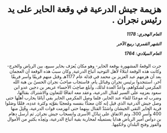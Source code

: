 <h1 dir="rtl">هزيمة جيش الدرعية في وقعة الحاير على يد رئيس نجران .</h1>

<h5 dir="rtl">العام الهجري:  1178

الشهر القمري: ربيع الآخر

العام الميلادي: 1764</h5>

<p dir="rtl">جرت الوقعةُ المشهورة بوقعة الحاير- وهو مكان يُعرَف بحاير سبيع، بين الرياض والخرج- وكانت هذه الوقعة ابتلاءً لأهل التوحيد أتباع الدرعية, وكان سببُ هذه الوقعة أن العجمان بعد أن هزمهم عبد العزيز بن محمد في قذلة عام 1177هـ وقتل منهم فريقًا وأسر فريقًا آخر، استنجدوا برئيس نجران وقبائل يام، فاستجاب صاحبُ نجران الحسنُ بن هبة الله المكرمي لشكواهم، وأعدَّ العدة لذلك، وأبلغ صاحِبَ الأحساء عريعر بن دجين عدو ابن سعود بعزمِه على السير لقتال الدرعية، وعقد معه اتفاقًا للتعاون والاشتراك بقتالها، وضرب له موعدًا للقاء عند الحاير، فلما وصل المكرمي الحاير بقي أيامًا يحارب أهلَها حتى وصل جيش الدرعية الذي قيل إنه كان معتدًّا بنفسه ومُعجبًا بقوَّتِه وكثرة عددِه، فلمَّا وصَلوا قرية الحاير التقى الجيشان واشتَدَّ القتال بينهما حتى انهزمت قوات الدرعية، وقُتِلَ منها 400 وأُسر 300، وتم الاتفاق على تبادُلِ الأسرى وانسحاب جيش نجران, ثم أرسل دهام بن دواس أمير الرياض هدايا يستميلُه لمحاربة بقية أتباع الدرعية، ويَعِدُه بكثيرٍ من الأموال والفوز وفتحِ البلدانِ وحُكمِها.</p></br>
